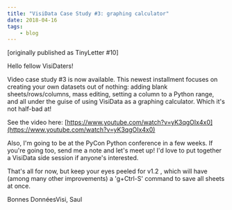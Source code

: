 ```yaml
---
title: "VisiData Case Study #3: graphing calculator"
date: 2018-04-16
tags:
    - blog
---
```

[originally published as TinyLetter #10]


Hello fellow VisiDaters!

Video case study #3 is now available.  This newest installment focuses on creating your own datasets out of nothing: adding blank sheets/rows/columns, mass editing, setting a column to a Python range, and all under the guise of using VisiData as a graphing calculator.  Which it's not half-bad at!

See the video here: [https://www.youtube.com/watch?v=yK3qgOIx4x0](https://www.youtube.com/watch?v=yK3qgOIx4x0)

Also, I'm going to be at the PyCon Python conference in a few weeks.  If you're going too, send me a note and let's meet up!  I'd love to put together a VisiData side session if anyone's interested.

That's all for now, but keep your eyes peeled for v1.2 , which will have (among many other improvements) a 'g+Ctrl-S' command to save all sheets at once.

Bonnes DonnéesVisi,
Saul

